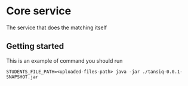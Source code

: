 # Core service
The service that does the matching itself

## Getting started 
This is an example of command you should run 
```
STUDENTS_FILE_PATH=<uploaded-files-path> java -jar ./tansiq-0.0.1-SNAPSHOT.jar
```
